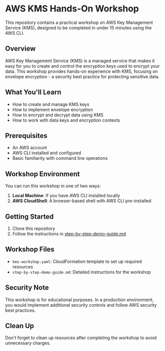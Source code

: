 # AWS KMS Hands-On Workshop

This repository contains a practical workshop on AWS Key Management Service (KMS), designed to be completed in under 15 minutes using the AWS CLI.

## Overview

AWS Key Management Service (KMS) is a managed service that makes it easy for you to create and control the encryption keys used to encrypt your data. This workshop provides hands-on experience with KMS, focusing on envelope encryption - a security best practice for protecting sensitive data.

## What You'll Learn

- How to create and manage KMS keys
- How to implement envelope encryption
- How to encrypt and decrypt data using KMS
- How to work with data keys and encryption contexts

## Prerequisites

- An AWS account
- AWS CLI installed and configured
- Basic familiarity with command line operations

## Workshop Environment

You can run this workshop in one of two ways:

1. **Local Machine**: If you have AWS CLI installed locally
2. **AWS CloudShell**: A browser-based shell with AWS CLI pre-installed

## Getting Started

1. Clone this repository
2. Follow the instructions in [step-by-step-demo-guide.md](step-by-step-demo-guide.md)

## Workshop Files

- `kms-workshop.yaml`: CloudFormation template to set up required resources
- `step-by-step-demo-guide.md`: Detailed instructions for the workshop

## Security Note

This workshop is for educational purposes. In a production environment, you would implement additional security controls and follow AWS security best practices.

## Clean Up

Don't forget to clean up resources after completing the workshop to avoid unnecessary charges.